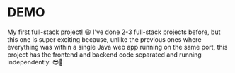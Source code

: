 # DEMO
My first full-stack project! 😃 I've done 2-3 full-stack projects before, but this one is super exciting because, unlike the previous ones where everything was within a single Java web app running on the same port, this project has the frontend and backend code separated and running independently. 😎🚀

